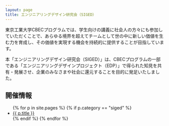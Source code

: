 ```yaml
---
layout: page
title: エンジニアリングデザイン研究会（SIGED）
---
```


東京工業大学CBECプログラムでは、学生向けの講義に社会人の方々にも参加していただくことで、あらゆる境界を超えてチームとして世の中に新しい価値を生む力を育成し、その価値を実現する機会を持続的に提供することが目指しています。

本「エンジニアリングデザイン研究会（SIGED）」は、CBECプログラムの一部である「エンジニアリングデザインプロジェクト（EDP）」で得られた知見を共有・発展させ、企業のみなさまや社会に還元することを目的に発足いたしました。

## 開催情報

<ul>
{% for p in site.pages %}
  {% if p.category == "siged" %}
<li><a href="{{p.url}}">{{ p.title }}</a></li>
  {% endif %}
{% endfor %}
</ul>


